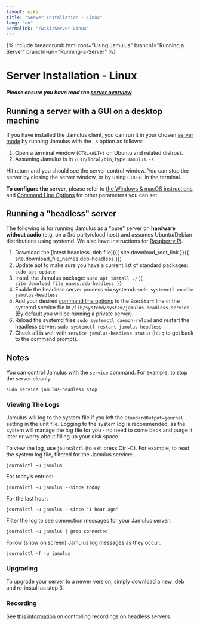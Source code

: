 ```yaml
---
layout: wiki
title: "Server Installation - Linux"
lang: "en"
permalink: "/wiki/Server-Linux"
---
```


{% include breadcrumb.html root="Using Jamulus" branch1="Running a Server" branch1-url="Running-a-Server" %}

# Server Installation - Linux

**_Please ensure you have read the [server overview](Running-a-Server)_**


## Running a server with a GUI on a desktop machine

If you have installed the Jamulus client, you can run it in your chosen [server mode](Choosing-a-Server-Type) by running Jamulus with the `-s` option as follows:

1. Open a terminal window (`CTRL+ALT+t` on Ubuntu and related distros).
1. Assuming Jamulus is in `/usr/local/bin`, type `Jamulus -s`

Hit return and you should see the server control window. You can stop the server by closing the server window, or by using `CTRL+C` in the terminal.

**To configure the server**, please refer to [the Windows & macOS instructions](Server-Win-Mac), and [Command Line Options](Command-Line-Options) for other parameters you can set.

## Running a "headless" server

The following is for running Jamulus as a "pure" server on **hardware without audio** (e.g. on a 3rd party/cloud host) and assumes Ubuntu/Debian distributions using systemd. We also have instructions for [Raspberry Pi](Server-Rpi).

1. Download the [latest headless .deb file]({{ site.download_root_link }}{{ site.download_file_names.deb-headless }})
1. Update apt to make sure you have a current list of standard packages: `sudo apt update`
1. Install the Jamulus package: `sudo apt install ./{{ site.download_file_names.deb-headless }}`
1. Enable the headless server process via systemd: `sudo systemctl enable jamulus-headless`
1. Add your desired [command line options](Command-Line-Options) to the `ExecStart` line in the systemd service file in `/lib/systemd/system/jamulus-headless.service` (By default you will be running a private server).
1. Reload the systemd files `sudo systemctl daemon-reload` and restart the headless server: `sudo systemctl restart jamulus-headless`
1. Check all is well with `service jamulus-headless status` (hit `q` to get back to the command prompt).

## Notes

You can control Jamulus with the `service` command. For example, to stop the server cleanly:

`sudo service jamulus-headless stop`

### Viewing The Logs

Jamulus will log to the system file if you left the `StandardOutput=journal` setting in the unit file. Logging to the system log is recommended, as the system will manage the log file for you - no need to come back and purge it later or worry about filling up your disk space.

To view the log, use `journalctl` (to exit press Ctrl-C). For example, to read the system log file, filtered for the Jamulus service:

`journalctl -u jamulus`

For today’s entries:

`journalctl -u jamulus --since today`

For the last hour:

`journalctl -u jamulus --since "1 hour ago"`

Filter the log to see connection messages for your Jamulus server:

`journalctl -u jamulus | grep connected`

Follow (show on screen) Jamulus log messages as they occur:

`journalctl -f -u jamulus`

### Upgrading

To upgrade your server to a newer version, simply download a new .deb and re-install as step 3.

### Recording

See [this information](/wiki/Tips-Tricks-More#controlling-recordings-on-linux-headless-servers) on controlling recordings on headless servers.
